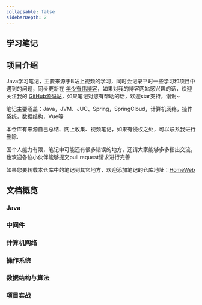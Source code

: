 ```yaml
---
collapsable: false
sidebarDepth: 2
---
```


## 学习笔记
## 项目介绍

Java学习笔记，主要来源于B站上视频的学习，同时会记录平时一些学习和项目中遇到的问题，同步更新在 [年少有伟博客](http://blog.wxw.plus/)，如果对我的博客网站感兴趣的话，欢迎关注我的 [GitHub源码站](https://github.com/GitHubWxw)，如果笔记对您有帮助的话，欢迎star支持，谢谢~

笔记主要涵盖：Java，JVM、JUC、Spring，SpringCloud，计算机网络，操作系统，数据结构，Vue等

本仓库有来源自己总结、网上收集、视频笔记，如果有侵权之处，可以联系我进行删除.

因个人能力有限，笔记中可能还有很多错误的地方，还请大家能够多多指出交流，也欢迎各位小伙伴能够提交pull request请求进行完善

如果您要转载本仓库中的笔记到其它地方，欢迎添加笔记的仓库地址：[HomeWeb](https://github.com/GitHubWxw/HomeWeb) 

## 文档概览

### Java

### 中间件

### 计算机网络

### 操作系统

### 数据结构与算法

### 项目实战



 

